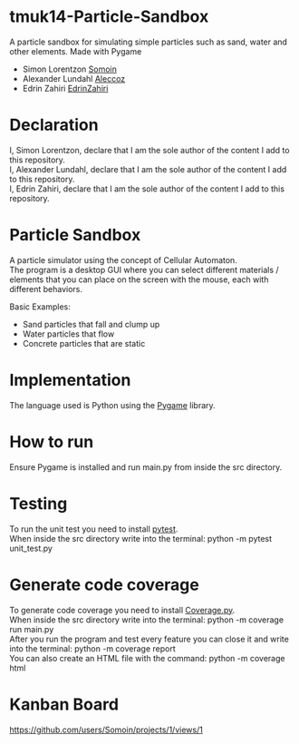 # tmuk14-Particle-Sandbox
A particle sandbox for simulating simple particles such as sand, water and other elements. Made with Pygame

- Simon Lorentzon    [Somoin](https://github.com/Somoin)
- Alexander Lundahl  [Aleccoz](https://github.com/Aleccoz)
- Edrin Zahiri       [EdrinZahiri](https://github.com/EdrinZahiri)

# Declaration

I, Simon Lorentzon, declare that I am the sole author of the content I add to this repository. <br/>
I, Alexander Lundahl, declare that I am the sole author of the content I add to this repository. <br/>
I, Edrin Zahiri, declare that I am the sole author of the content I add to this repository. <br/>

# Particle Sandbox
A particle simulator using the concept of Cellular Automaton. <br/>
The program is a desktop GUI where you can select different materials / elements that you can place on the screen with the mouse, each with different behaviors. <br/>

Basic Examples: 
- Sand particles that fall and clump up
- Water particles that flow
- Concrete particles that are static

# Implementation
The language used is Python using the [Pygame](https://www.pygame.org/news) library. 

# How to run
Ensure Pygame is installed and run main.py from inside the src directory.

# Testing
To run the unit test you need to install [pytest](https://docs.pytest.org/en/stable/getting-started.html). <br/>
When inside the src directory write into the terminal: python -m pytest unit_test.py 

# Generate code coverage
To generate code coverage you need to install [Coverage.py](https://coverage.readthedocs.io/en/7.8.0/). <br/>
When inside the src directory write into the terminal: python -m coverage run main.py <br/>
After you run the program and test every feature you can close it and write into the terminal: python -m coverage report <br/>
You can also create an HTML file with the command: python -m coverage html

# Kanban Board
https://github.com/users/Somoin/projects/1/views/1
